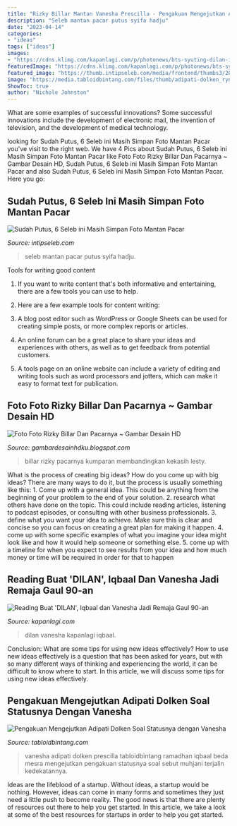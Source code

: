 ```yaml
---
title: "Rizky Billar Mantan Vanesha Prescilla - Pengakuan Mengejutkan Adipati Dolken Soal Statusnya Dengan Vanesha"
description: "Seleb mantan pacar putus syifa hadju"
date: "2023-04-14"
categories:
- "ideas"
tags: ["ideas"]
images:
- "https://cdns.klimg.com/kapanlagi.com/p/photonews/bts-syuting-dilan-iqbaal-dan-vanesha-ja-7f9cf3.jpg"
featuredImage: "https://cdns.klimg.com/kapanlagi.com/p/photonews/bts-syuting-dilan-iqbaal-dan-vanesha-ja-7f9cf3.jpg"
featured_image: "https://thumb.intipseleb.com/media/frontend/thumbs3/2020/04/22/5ea034059967c-syifa-hadju-dan-angga-yunanda_663_372.jpeg"
image: "https://media.tabloidbintang.com/files/thumb/adipati-dolken_ryn20180306_3.jpg/745"
ShowToc: true
author: "Nichole Johnston"
---
```



What are some examples of successful innovations?
Some successful innovations include the development of electronic mail, the invention of television, and the development of medical technology.

	

		
looking for Sudah Putus, 6 Seleb ini Masih Simpan Foto Mantan Pacar you've visit to the right web. We have 4 Pics about Sudah Putus, 6 Seleb ini Masih Simpan Foto Mantan Pacar like Foto Foto Rizky Billar Dan Pacarnya ~ Gambar Desain HD, Sudah Putus, 6 Seleb ini Masih Simpan Foto Mantan Pacar and also Sudah Putus, 6 Seleb ini Masih Simpan Foto Mantan Pacar. Here you go:
		
    
## Sudah Putus, 6 Seleb Ini Masih Simpan Foto Mantan Pacar

<img loading=lazy src="https://thumb.intipseleb.com/media/frontend/thumbs3/2020/04/22/5ea034059967c-syifa-hadju-dan-angga-yunanda_663_372.jpeg" onerror="this.onerror=null;this.src='https://tse3.mm.bing.net/th?id=OIP.LGExaBC6m_AaQQ0Fs5zAlgHaEJ&amp;pid=15.1';" alt="Sudah Putus, 6 Seleb ini Masih Simpan Foto Mantan Pacar">

_Source: intipseleb.com_

>seleb mantan pacar putus syifa hadju. 

	

Tools for writing good content
1. If you want to write content that's both informative and entertaining, there are a few tools you can use to help.
2. Here are a few example tools for content writing:

3. A blog post editor such as WordPress or Google Sheets can be used for creating simple posts, or more complex reports or articles.

4. An online forum can be a great place to share your ideas and experiences with others, as well as to get feedback from potential customers.

5. A tools page on an online website can include a variety of editing and writing tools such as word processors and jotters, which can make it easy to format text for publication.

    
## Foto Foto Rizky Billar Dan Pacarnya ~ Gambar Desain HD

<img loading=lazy src="https://blue.kumparan.com/image/upload/fl_progressive,fl_lossy,c_fill,q_auto:best,w_640/v1596684128/dfbn1txlbgb4czzcyg0f.png" onerror="this.onerror=null;this.src='https://tse1.mm.bing.net/th?id=OIP.m_KFvf0h4kDqYQZJEBZrKwHaEL&amp;pid=15.1';" alt="Foto Foto Rizky Billar Dan Pacarnya ~ Gambar Desain HD">

_Source: gambardesainhdku.blogspot.com_

>billar rizky pacarnya kumparan membandingkan kekasih lesty. 

	

What is the process of creating big ideas?
How do you come up with big ideas? There are many ways to do it, but the process is usually something like this: 1. Come up with a general idea. This could be anything from the beginning of your problem to the end of your solution. 2. research what others have done on the topic. This could include reading articles, listening to podcast episodes, or consulting with other business professionals. 3. define what you want your idea to achieve. Make sure this is clear and concise so you can focus on creating a great plan for making it happen. 4. come up with some specific examples of what you imagine your idea might look like and how it would help someone or something else. 5. come up with a timeline for when you expect to see results from your idea and how much money or time will be required in order for that to happen 
    
## Reading Buat &#039;DILAN&#039;, Iqbaal Dan Vanesha Jadi Remaja Gaul 90-an

<img loading=lazy src="https://cdns.klimg.com/kapanlagi.com/p/photonews/bts-syuting-dilan-iqbaal-dan-vanesha-ja-7f9cf3.jpg" onerror="this.onerror=null;this.src='https://tse3.mm.bing.net/th?id=OIP.FItk4ovziA477a04ufjRrAHaDt&amp;pid=15.1';" alt="Reading Buat &#039;DILAN&#039;, Iqbaal dan Vanesha Jadi Remaja Gaul 90-an">

_Source: kapanlagi.com_

>dilan vanesha kapanlagi iqbaal. 

	

Conclusion: What are some tips for using new ideas effectively?
How to use new ideas effectively is a question that has been asked for years, but with so many different ways of thinking and experiencing the world, it can be difficult to know where to start. In this article, we will discuss some tips for using new ideas effectively.

    
## Pengakuan Mengejutkan Adipati Dolken Soal Statusnya Dengan Vanesha

<img loading=lazy src="https://media.tabloidbintang.com/files/thumb/adipati-dolken_ryn20180306_3.jpg/745" onerror="this.onerror=null;this.src='https://tse3.mm.bing.net/th?id=OIP.JShqSsVqoID5BBW6mdb3DwHaFU&amp;pid=15.1';" alt="Pengakuan Mengejutkan Adipati Dolken Soal Statusnya dengan Vanesha">

_Source: tabloidbintang.com_

>vanesha adipati dolken prescilla tabloidbintang ramadhan iqbaal beda mesra mengejutkan pengakuan statusnya soal sebut muhjani terjalin kedekatannya. 

	

Ideas are the lifeblood of a startup. Without ideas, a startup would be nothing. However, ideas can come in many forms and sometimes they just need a little push to become reality. The good news is that there are plenty of resources out there to help you get started. In this article, we take a look at some of the best resources for startups in order to help you get started.

